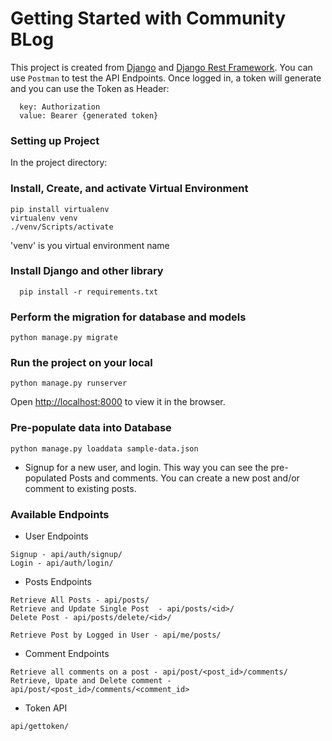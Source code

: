 # Getting Started with Community BLog

This project is created from [Django](https://www.djangoproject.com/) and [Django Rest Framework](https://www.django-rest-framework.org/). You can use `Postman` to test the API Endpoints. Once logged in, a token will generate and you can use the Token as Header:
```
  key: Authorization
  value: Bearer {generated token}
```

### Setting up Project

In the project directory:

### Install, Create, and activate Virtual Environment
 ```
 pip install virtualenv
 virtualenv venv
 ./venv/Scripts/activate
 ```
 'venv' is you virtual environment name


### Install Django and other library
```
  pip install -r requirements.txt
```

### Perform the migration for database and models
```
python manage.py migrate
```

### Run the project on your local
```
python manage.py runserver
```
Open [http://localhost:8000](http://localhost:8000) to view it in the browser.

### Pre-populate data into Database
```
python manage.py loaddata sample-data.json
```
* Signup for a new user, and login. This way you can see the pre-populated Posts and comments. You can create a new post and/or comment to existing posts.


### Available  Endpoints
* User Endpoints
```
Signup - api/auth/signup/
Login - api/auth/login/
```

* Posts Endpoints
```
Retrieve All Posts - api/posts/
Retrieve and Update Single Post  - api/posts/<id>/
Delete Post - api/posts/delete/<id>/

Retrieve Post by Logged in User - api/me/posts/
```

* Comment Endpoints
```
Retrieve all comments on a post - api/post/<post_id>/comments/
Retrieve, Upate and Delete comment - api/post/<post_id>/comments/<comment_id>
```

* Token API
```
api/gettoken/
```
